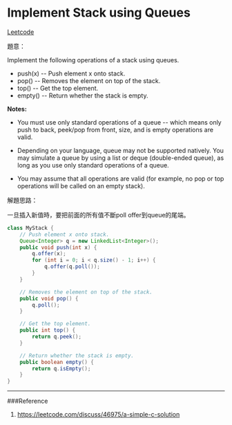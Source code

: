 # Implement Stack using Queues

[Leetcode](https://leetcode.com/problems/implement-stack-using-queues/)

題意：

Implement the following operations of a stack using queues.

- push(x) -- Push element x onto stack.
- pop() -- Removes the element on top of the stack.
- top() -- Get the top element.
- empty() -- Return whether the stack is empty.

**Notes:**

- You must use only standard operations of a queue -- which means only push to back, peek/pop from front, size, and is empty operations are valid.

- Depending on your language, queue may not be supported natively. You may simulate a queue by using a list or deque (double-ended queue), as long as you use only standard operations of a queue.
- You may assume that all operations are valid (for example, no pop or top operations will be called on an empty stack).



解題思路：

一旦插入新值時，要把前面的所有值不斷poll offer到queue的尾端。

```java
class MyStack {
    // Push element x onto stack.
    Queue<Integer> q = new LinkedList<Integer>();
    public void push(int x) {
        q.offer(x);
        for (int i = 0; i < q.size() - 1; i++) {
            q.offer(q.poll());
        }
    }

    // Removes the element on top of the stack.
    public void pop() {
        q.poll();
    }

    // Get the top element.
    public int top() {
        return q.peek();
    }

    // Return whether the stack is empty.
    public boolean empty() {
        return q.isEmpty();
    }
}
```

---
###Reference
1. https://leetcode.com/discuss/46975/a-simple-c-solution